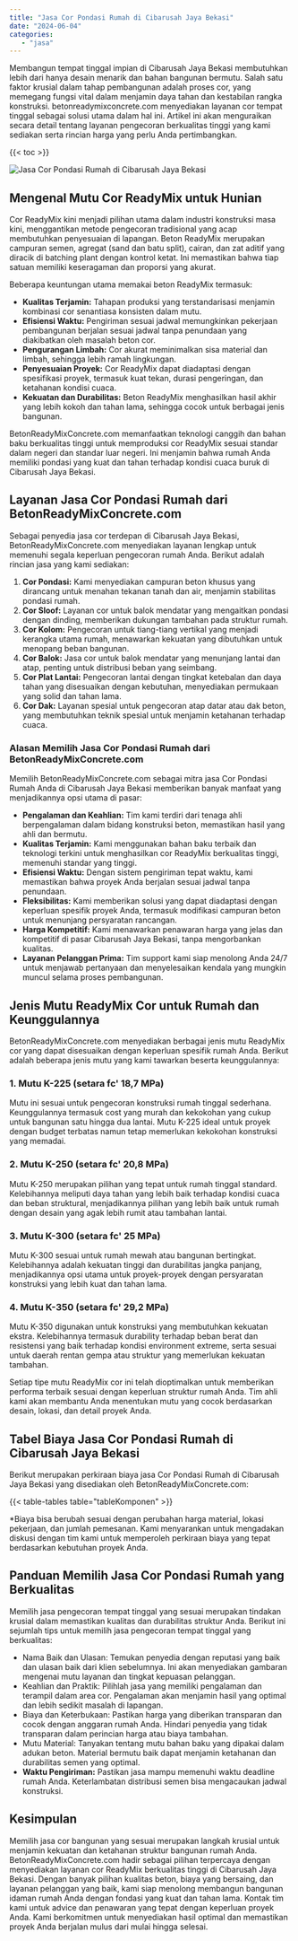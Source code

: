 ```yaml
---
title: "Jasa Cor Pondasi Rumah di Cibarusah Jaya Bekasi"
date: "2024-06-04"
categories: 
   - "jasa"
---
```


Membangun tempat tinggal impian di Cibarusah Jaya Bekasi membutuhkan lebih dari hanya desain menarik dan bahan bangunan bermutu. Salah satu faktor krusial dalam tahap pembangunan adalah proses cor, yang memegang fungsi vital dalam menjamin daya tahan dan kestabilan rangka konstruksi. betonreadymixconcrete.com menyediakan layanan cor tempat tinggal sebagai solusi utama dalam hal ini. Artikel ini akan menguraikan secara detail tentang layanan pengecoran berkualitas tinggi yang kami sediakan serta rincian harga yang perlu Anda pertimbangkan.

{{< toc >}}

![Jasa Cor Pondasi Rumah di Cibarusah Jaya Bekasi](https://betoncor8.github.io/cor/harga-beton-readymix-concrete%20(16).png)

## Mengenal Mutu Cor ReadyMix untuk Hunian

Cor ReadyMix kini menjadi pilihan utama dalam industri konstruksi masa kini, menggantikan metode pengecoran tradisional yang acap membutuhkan penyesuaian di lapangan. Beton ReadyMix merupakan campuran semen, agregat (sand dan batu split), cairan, dan zat aditif yang diracik di batching plant dengan kontrol ketat. Ini memastikan bahwa tiap satuan memiliki keseragaman dan proporsi yang akurat.

Beberapa keuntungan utama memakai beton ReadyMix termasuk:

- **Kualitas Terjamin:** Tahapan produksi yang terstandarisasi menjamin kombinasi cor senantiasa konsisten dalam mutu.
- **Efisiensi Waktu:** Pengiriman sesuai jadwal memungkinkan pekerjaan pembangunan berjalan sesuai jadwal tanpa penundaan yang diakibatkan oleh masalah beton cor.
- **Pengurangan Limbah:** Cor akurat meminimalkan sisa material dan limbah, sehingga lebih ramah lingkungan.
- **Penyesuaian Proyek:** Cor ReadyMix dapat diadaptasi dengan spesifikasi proyek, termasuk kuat tekan, durasi pengeringan, dan ketahanan kondisi cuaca.
- **Kekuatan dan Durabilitas:** Beton ReadyMix menghasilkan hasil akhir yang lebih kokoh dan tahan lama, sehingga cocok untuk berbagai jenis bangunan.

BetonReadyMixConcrete.com memanfaatkan teknologi canggih dan bahan baku berkualitas tinggi untuk memproduksi cor ReadyMix sesuai standar dalam negeri dan standar luar negeri. Ini menjamin bahwa rumah Anda memiliki pondasi yang kuat dan tahan terhadap kondisi cuaca buruk di Cibarusah Jaya Bekasi.

## Layanan Jasa Cor Pondasi Rumah dari BetonReadyMixConcrete.com

Sebagai penyedia jasa cor terdepan di Cibarusah Jaya Bekasi, BetonReadyMixConcrete.com menyediakan layanan lengkap untuk memenuhi segala keperluan pengecoran rumah Anda. Berikut adalah rincian jasa yang kami sediakan:

1. **Cor Pondasi:** Kami menyediakan campuran beton khusus yang dirancang untuk menahan tekanan tanah dan air, menjamin stabilitas pondasi rumah.
2. **Cor Sloof:** Layanan cor untuk balok mendatar yang mengaitkan pondasi dengan dinding, memberikan dukungan tambahan pada struktur rumah.
3. **Cor Kolom:** Pengecoran untuk tiang-tiang vertikal yang menjadi kerangka utama rumah, menawarkan kekuatan yang dibutuhkan untuk menopang beban bangunan.
4. **Cor Balok:** Jasa cor untuk balok mendatar yang menunjang lantai dan atap, penting untuk distribusi beban yang seimbang.
5. **Cor Plat Lantai:** Pengecoran lantai dengan tingkat ketebalan dan daya tahan yang disesuaikan dengan kebutuhan, menyediakan permukaan yang solid dan tahan lama.
6. **Cor Dak:** Layanan spesial untuk pengecoran atap datar atau dak beton, yang membutuhkan teknik spesial untuk menjamin ketahanan terhadap cuaca.

### Alasan Memilih Jasa Cor Pondasi Rumah dari BetonReadyMixConcrete.com

Memilih BetonReadyMixConcrete.com sebagai mitra jasa Cor Pondasi Rumah Anda di Cibarusah Jaya Bekasi memberikan banyak manfaat yang menjadikannya opsi utama di pasar:

- **Pengalaman dan Keahlian:** Tim kami terdiri dari tenaga ahli berpengalaman dalam bidang konstruksi beton, memastikan hasil yang ahli dan bermutu.
- **Kualitas Terjamin:** Kami menggunakan bahan baku terbaik dan teknologi terkini untuk menghasilkan cor ReadyMix berkualitas tinggi, memenuhi standar yang tinggi.
- **Efisiensi Waktu:** Dengan sistem pengiriman tepat waktu, kami memastikan bahwa proyek Anda berjalan sesuai jadwal tanpa penundaan.
- **Fleksibilitas:** Kami memberikan solusi yang dapat diadaptasi dengan keperluan spesifik proyek Anda, termasuk modifikasi campuran beton untuk menunjang persyaratan rancangan.
- **Harga Kompetitif:** Kami menawarkan penawaran harga yang jelas dan kompetitif di pasar Cibarusah Jaya Bekasi, tanpa mengorbankan kualitas.
- **Layanan Pelanggan Prima:** Tim support kami siap menolong Anda 24/7 untuk menjawab pertanyaan dan menyelesaikan kendala yang mungkin muncul selama proses pembangunan.

## Jenis Mutu ReadyMix Cor untuk Rumah dan Keunggulannya

BetonReadyMixConcrete.com menyediakan berbagai jenis mutu ReadyMix cor yang dapat disesuaikan dengan keperluan spesifik rumah Anda. Berikut adalah beberapa jenis mutu yang kami tawarkan beserta keunggulannya:

### 1\. Mutu K-225 (setara fc' 18,7 MPa)

Mutu ini sesuai untuk pengecoran konstruksi rumah tinggal sederhana. Keunggulannya termasuk cost yang murah dan kekokohan yang cukup untuk bangunan satu hingga dua lantai. Mutu K-225 ideal untuk proyek dengan budget terbatas namun tetap memerlukan kekokohan konstruksi yang memadai.

### 2\. Mutu K-250 (setara fc' 20,8 MPa)

Mutu K-250 merupakan pilihan yang tepat untuk rumah tinggal standard. Kelebihannya meliputi daya tahan yang lebih baik terhadap kondisi cuaca dan beban struktural, menjadikannya pilihan yang lebih baik untuk rumah dengan desain yang agak lebih rumit atau tambahan lantai.

### 3\. Mutu K-300 (setara fc' 25 MPa)

Mutu K-300 sesuai untuk rumah mewah atau bangunan bertingkat. Kelebihannya adalah kekuatan tinggi dan durabilitas jangka panjang, menjadikannya opsi utama untuk proyek-proyek dengan persyaratan konstruksi yang lebih kuat dan tahan lama.

### 4\. Mutu K-350 (setara fc' 29,2 MPa)

Mutu K-350 digunakan untuk konstruksi yang membutuhkan kekuatan ekstra. Kelebihannya termasuk durability terhadap beban berat dan resistensi yang baik terhadap kondisi environment extreme, serta sesuai untuk daerah rentan gempa atau struktur yang memerlukan kekuatan tambahan.

Setiap tipe mutu ReadyMix cor ini telah dioptimalkan untuk memberikan performa terbaik sesuai dengan keperluan struktur rumah Anda. Tim ahli kami akan membantu Anda menentukan mutu yang cocok berdasarkan desain, lokasi, dan detail proyek Anda.

## Tabel Biaya Jasa Cor Pondasi Rumah di Cibarusah Jaya Bekasi

Berikut merupakan perkiraan biaya jasa Cor Pondasi Rumah di Cibarusah Jaya Bekasi yang disediakan oleh BetonReadyMixConcrete.com:

{{< table-tables table="tableKomponen" >}}

\*Biaya bisa berubah sesuai dengan perubahan harga material, lokasi pekerjaan, dan jumlah pemesanan. Kami menyarankan untuk mengadakan diskusi dengan tim kami untuk memperoleh perkiraan biaya yang tepat berdasarkan kebutuhan proyek Anda.

## Panduan Memilih Jasa Cor Pondasi Rumah yang Berkualitas

Memilih jasa pengecoran tempat tinggal yang sesuai merupakan tindakan krusial dalam memastikan kualitas dan durabilitas struktur Anda. Berikut ini sejumlah tips untuk memilih jasa pengecoran tempat tinggal yang berkualitas:

- Nama Baik dan Ulasan: Temukan penyedia dengan reputasi yang baik dan ulasan baik dari klien sebelumnya. Ini akan menyediakan gambaran mengenai mutu layanan dan tingkat kepuasan pelanggan.
- Keahlian dan Praktik: Pilihlah jasa yang memiliki pengalaman dan terampil dalam area cor. Pengalaman akan menjamin hasil yang optimal dan lebih sedikit masalah di lapangan.
- Biaya dan Keterbukaan: Pastikan harga yang diberikan transparan dan cocok dengan anggaran rumah Anda. Hindari penyedia yang tidak transparan dalam perincian harga atau biaya tambahan.
- Mutu Material: Tanyakan tentang mutu bahan baku yang dipakai dalam adukan beton. Material bermutu baik dapat menjamin ketahanan dan durabilitas semen yang optimal.
- **Waktu Pengiriman:** Pastikan jasa mampu memenuhi waktu deadline rumah Anda. Keterlambatan distribusi semen bisa mengacaukan jadwal konstruksi.

## Kesimpulan

Memilih jasa cor bangunan yang sesuai merupakan langkah krusial untuk menjamin kekuatan dan ketahanan struktur bangunan rumah Anda. BetonReadyMixConcrete.com hadir sebagai pilihan terpercaya dengan menyediakan layanan cor ReadyMix berkualitas tinggi di Cibarusah Jaya Bekasi. Dengan banyak pilihan kualitas beton, biaya yang bersaing, dan layanan pelanggan yang baik, kami siap menolong membangun bangunan idaman rumah Anda dengan fondasi yang kuat dan tahan lama. Kontak tim kami untuk advice dan penawaran yang tepat dengan keperluan proyek Anda. Kami berkomitmen untuk menyediakan hasil optimal dan memastikan proyek Anda berjalan mulus dari mulai hingga selesai.
